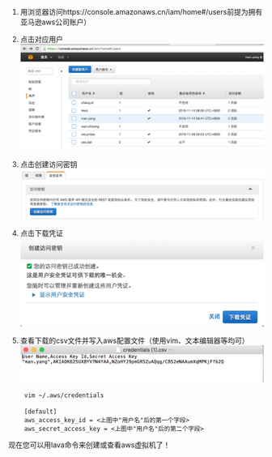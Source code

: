 ---
---

1. 用浏览器访问https://console.amazonaws.cn/iam/home#/users前提为拥有亚马逊aws公司账户）
2. 点击对应用户
![01](/images/docs/01.png)
3. 点击创建访问密钥
![02](/images/docs/02.png)
4. 点击下载凭证
![03](/images/docs/03.png)
5. 查看下载的csv文件并写入aws配置文件（使用vim、文本编辑器等均可）
![04](/images/docs/04.png)

		vim ~/.aws/credentials
		
		[default]
		aws_access_key_id = <上图中"用户名"后的第一个字段>
		aws_secret_access_key = <上图中"用户名"后的第二个字段>
		
现在您可以用lava命令来创建或查看aws虚拟机了！